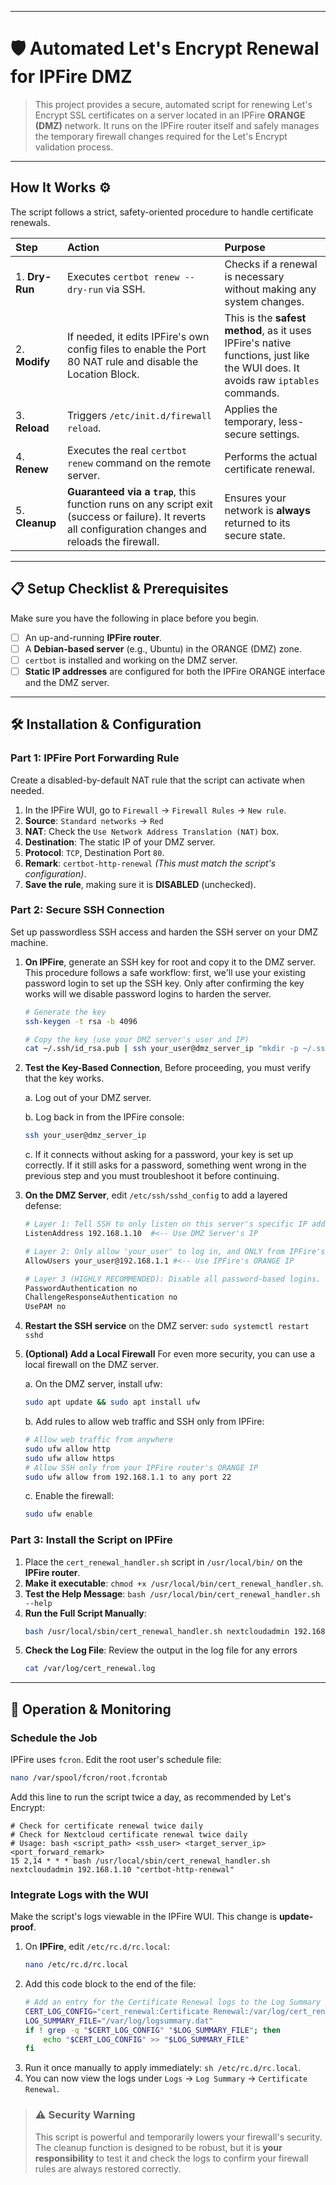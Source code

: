 -----

# 🛡️ Automated Let's Encrypt Renewal for IPFire DMZ

> This project provides a secure, automated script for renewing Let's Encrypt SSL certificates on a server located in an IPFire **ORANGE (DMZ)** network. It runs on the IPFire router itself and safely manages the temporary firewall changes required for the Let's Encrypt validation process.

-----

## How It Works ⚙️

The script follows a strict, safety-oriented procedure to handle certificate renewals.

| Step | Action | Purpose |
| :--- | :--- | :--- |
| 1. **Dry-Run** | Executes `certbot renew --dry-run` via SSH. | Checks if a renewal is necessary without making any system changes. |
| 2. **Modify** | If needed, it edits IPFire's own config files to enable the Port 80 NAT rule and disable the Location Block. | This is the **safest method**, as it uses IPFire's native functions, just like the WUI does. It avoids raw `iptables` commands. |
| 3. **Reload** | Triggers `/etc/init.d/firewall reload`. | Applies the temporary, less-secure settings. |
| 4. **Renew** | Executes the real `certbot renew` command on the remote server. | Performs the actual certificate renewal. |
| 5. **Cleanup** | **Guaranteed via a `trap`**, this function runs on any script exit (success or failure). It reverts all configuration changes and reloads the firewall. | Ensures your network is **always** returned to its secure state. |

-----

## 📋 Setup Checklist & Prerequisites

Make sure you have the following in place before you begin.

  - [ ] An up-and-running **IPFire router**.
  - [ ] A **Debian-based server** (e.g., Ubuntu) in the ORANGE (DMZ) zone.
  - [ ] `certbot` is installed and working on the DMZ server.
  - [ ] **Static IP addresses** are configured for both the IPFire ORANGE interface and the DMZ server.

-----

## 🛠️ Installation & Configuration

### Part 1: IPFire Port Forwarding Rule

Create a disabled-by-default NAT rule that the script can activate when needed.

1.  In the IPFire WUI, go to `Firewall` -\> `Firewall Rules` -\> `New rule`.
2.  **Source**: `Standard networks` -\> `Red`
3.  **NAT**: Check the `Use Network Address Translation (NAT)` box.
4.  **Destination**: The static IP of your DMZ server.
5.  **Protocol**: `TCP`, Destination Port `80`.
6.  **Remark**: `certbot-http-renewal`  *(This must match the script's configuration)*.
7.  **Save the rule**, making sure it is **DISABLED** (unchecked).

### Part 2: Secure SSH Connection

Set up passwordless SSH access and harden the SSH server on your DMZ machine.

1.  **On IPFire**, generate an SSH key for root and copy it to the DMZ server. This procedure follows a safe workflow: first, we'll use your existing password login to set up the SSH key. Only after confirming the key works will we disable password logins to harden the server.

    ```bash
    # Generate the key
    ssh-keygen -t rsa -b 4096

    # Copy the key (use your DMZ server's user and IP)
    cat ~/.ssh/id_rsa.pub | ssh your_user@dmz_server_ip "mkdir -p ~/.ssh && chmod 700 ~/.ssh && cat >> ~/.ssh/authorized_keys && chmod 600 ~/.ssh/authorized_keys"
    ```

2.  **Test the Key-Based Connection**, Before proceeding, you must verify that the key works.

    a. Log out of your DMZ server.

    b. Log back in from the IPFire console:
    ```bash
    ssh your_user@dmz_server_ip
    ```
    c. If it connects without asking for a password, your key is set up correctly. If it still asks for a password, something went wrong in the previous step and you must troubleshoot it before continuing.

3.  **On the DMZ Server**, edit `/etc/ssh/sshd_config` to add a layered defense:

    ```bash
    # Layer 1: Tell SSH to only listen on this server's specific IP address.
    ListenAddress 192.168.1.10  #<-- Use DMZ Server's IP

    # Layer 2: Only allow 'your_user' to log in, and ONLY from IPFire's IP.
    AllowUsers your_user@192.168.1.1 #<-- Use IPFire's ORANGE IP

    # Layer 3 (HIGHLY RECOMMENDED): Disable all password-based logins.
    PasswordAuthentication no
    ChallengeResponseAuthentication no
    UsePAM no
    ```
4.  **Restart the SSH service** on the DMZ server: `sudo systemctl restart sshd`

5.  **(Optional) Add a Local Firewall** For even more security, you can use a local firewall on the DMZ server.

    a. On the DMZ server, install ufw:
    ```bash
    sudo apt update && sudo apt install ufw
    ```
    b. Add rules to allow web traffic and SSH only from IPFire:
    ```bash
    # Allow web traffic from anywhere
    sudo ufw allow http
    sudo ufw allow https
    # Allow SSH only from your IPFire router's ORANGE IP
    sudo ufw allow from 192.168.1.1 to any port 22
    ```
    c. Enable the firewall:
    ```bash
    sudo ufw enable
    ```
### Part 3: Install the Script on IPFire

1.  Place the `cert_renewal_handler.sh` script in `/usr/local/bin/` on the **IPFire router**.
2.  **Make it executable**: `chmod +x /usr/local/bin/cert_renewal_handler.sh`.
3.  **Test the Help Message**: `bash /usr/local/bin/cert_renewal_handler.sh --help`
4.  **Run the Full Script Manually**:
    ```bash
    bash /usr/local/sbin/cert_renewal_handler.sh nextcloudadmin 192.168.1.10 "certbot-http-renewal"
    ```
5.  **Check the Log File**: Review the output in the log file for any errors
    ```bash
    cat /var/log/cert_renewal.log
    ````
    
-----

## 🚀 Operation & Monitoring

### Schedule the Job

IPFire uses `fcron`. Edit the root user's schedule file:

```bash
nano /var/spool/fcron/root.fcrontab
```

Add this line to run the script twice a day, as recommended by Let's Encrypt:

```
# Check for certificate renewal twice daily
# Check for Nextcloud certificate renewal twice daily
# Usage: bash <script_path> <ssh_user> <target_server_ip> <port_forward_remark>
15 2,14 * * * bash /usr/local/sbin/cert_renewal_handler.sh nextcloudadmin 192.168.1.10 "certbot-http-renewal"
```

### Integrate Logs with the WUI

Make the script's logs viewable in the IPFire WUI. This change is **update-proof**.

1.  On **IPFire**, edit `/etc/rc.d/rc.local`:
    ```bash
    nano /etc/rc.d/rc.local
    ```
2.  Add this code block to the end of the file:
    ```bash
    # Add an entry for the Certificate Renewal logs to the Log Summary page.
    CERT_LOG_CONFIG="cert_renewal:Certificate Renewal:/var/log/cert_renewal.log"
    LOG_SUMMARY_FILE="/var/log/logsummary.dat"
    if ! grep -q "$CERT_LOG_CONFIG" "$LOG_SUMMARY_FILE"; then
        echo "$CERT_LOG_CONFIG" >> "$LOG_SUMMARY_FILE"
    fi
    ```
3.  Run it once manually to apply immediately: `sh /etc/rc.d/rc.local`.
4.  You can now view the logs under `Logs` -\> `Log Summary` -\> `Certificate Renewal`.

> ### ⚠️ **Security Warning**
>
> This script is powerful and temporarily lowers your firewall's security. The cleanup function is designed to be robust, but it is **your responsibility** to test it and check the logs to confirm your firewall rules are always restored correctly.

